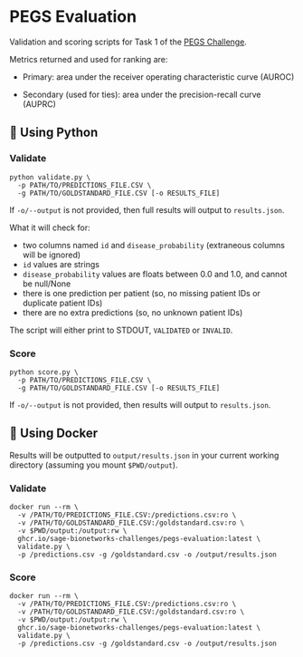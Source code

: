 # PEGS Evaluation
Validation and scoring scripts for Task 1 of the [PEGS Challenge](https://www.synapse.org/pegs).

Metrics returned and used for ranking are:

* Primary: area under the receiver operating characteristic curve (AUROC)

* Secondary (used for ties): area under the precision-recall curve (AUPRC)

## 🐍 Using Python

### Validate

```text
python validate.py \
  -p PATH/TO/PREDICTIONS_FILE.CSV \
  -g PATH/TO/GOLDSTANDARD_FILE.CSV [-o RESULTS_FILE]
```

If `-o/--output` is not provided, then full results will output to `results.json`.

What it will check for:

* two columns named `id` and `disease_probability` (extraneous columns will be ignored)
* `id` values are strings
* `disease_probability` values are floats between 0.0 and 1.0, and cannot be null/None
* there is one prediction per patient (so, no missing patient IDs or duplicate patient IDs)
* there are no extra predictions (so, no unknown patient IDs)

The script will either print to STDOUT, `VALIDATED` or `INVALID`.

### Score

```text
python score.py \
  -p PATH/TO/PREDICTIONS_FILE.CSV \
  -g PATH/TO/GOLDSTANDARD_FILE.CSV [-o RESULTS_FILE]
```

If `-o/--output` is not provided, then results will output to `results.json`.

## 🐳 Using Docker 

Results will be outputted to `output/results.json` in your current working directory (assuming you mount `$PWD/output`).

### Validate

```
docker run --rm \
  -v /PATH/TO/PREDICTIONS_FILE.CSV:/predictions.csv:ro \
  -v /PATH/TO/GOLDSTANDARD_FILE.CSV:/goldstandard.csv:ro \
  -v $PWD/output:/output:rw \
  ghcr.io/sage-bionetworks-challenges/pegs-evaluation:latest \
  validate.py \
  -p /predictions.csv -g /goldstandard.csv -o /output/results.json
```

### Score

```
docker run --rm \
  -v /PATH/TO/PREDICTIONS_FILE.CSV:/predictions.csv:ro \
  -v /PATH/TO/GOLDSTANDARD_FILE.CSV:/goldstandard.csv:ro \
  -v $PWD/output:/output:rw \
  ghcr.io/sage-bionetworks-challenges/pegs-evaluation:latest \
  validate.py \
  -p /predictions.csv -g /goldstandard.csv -o /output/results.json
```
